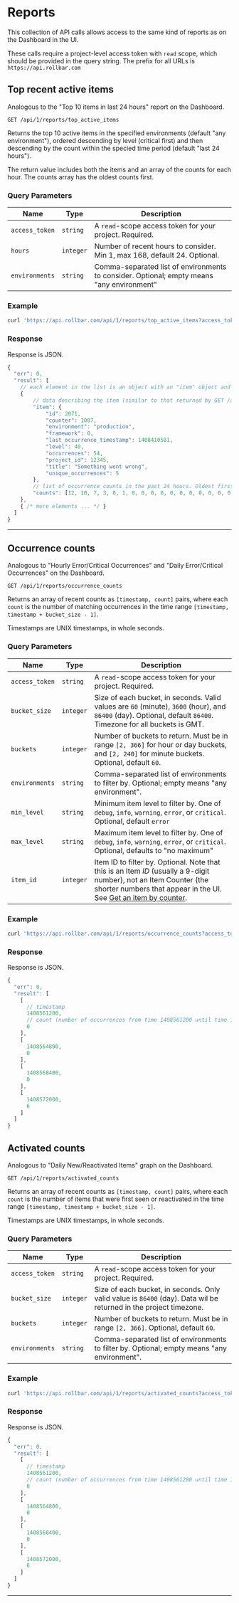 # Reports

This collection of API calls allows access to the same kind of reports as on the Dashboard in
the UI.

These calls require a project-level access token with `read` scope, which should be provided in
the query string. The prefix for all URLs is `https://api.rollbar.com`


## Top recent active items

Analogous to the "Top 10 items in last 24 hours" report on the Dashboard.

    GET /api/1/reports/top_active_items

Returns the top 10 active items in the specified environments (default "any environment"),
ordered descending by level (critical first) and then descending by the count within the specied
time period (default "last 24 hours").

The return value includes both the items and an array of the counts for each hour. The counts
array has the oldest counts first.

### Query Parameters

Name | Type | Description
-----|------|------------
`access_token`|`string`|A `read`-scope access token for your project. Required.
`hours`|`integer`|Number of recent hours to consider. Min 1, max 168, default 24. Optional.
`environments`|`string`|Comma-separated list of environments to consider. Optional; empty means "any environment"

### Example

```bash
curl 'https://api.rollbar.com/api/1/reports/top_active_items?access_token=aaaabbbbccccddddeeeeffff00001111&hours=48&environments=production,staging'
```

### Response

Response is JSON.

```javascript
{
  "err": 0,
  "result": [
    // each element in the list is an object with an "item" object and a "counts" list
    {
        // data describing the item (similar to that returned by GET /api/1/item/:id)
        "item": {
            "id": 2071,
            "counter": 1007,
            "environment": "production",
            "framework": 0,
            "last_occurrence_timestamp": 1408410581,
            "level": 40,
            "occurrences": 54,
            "project_id": 12345,
            "title": "Something went wrong",
            "unique_occurrences": 5
        },
        // list of occurrence counts in the past 24 hours. Oldest first.
        "counts": [12, 10, 7, 3, 0, 1, 0, 0, 0, 0, 0, 0, 0, 0, 0, 0, 0, 0, 0, 0, 2, 8, 5, 6]
    },
    { /* more elements ... */ }
  ]
}
```

----

## Occurrence counts

Analogous to "Hourly Error/Critical Occurrences" and "Daily Error/Critical Occurrences" on
the Dashboard.

    GET /api/1/reports/occurrence_counts

Returns an array of recent counts as `[timestamp, count]` pairs, where each `count` is the number
of matching occurrences in the time range `[timestamp, timestamp + bucket_size - 1]`.

Timestamps are UNIX timestamps, in whole seconds.

### Query Parameters

Name | Type | Description
-----|------|------------
`access_token`|`string`|A `read`-scope access token for your project. Required.
`bucket_size`|`integer`|Size of each bucket, in seconds. Valid values are `60` (minute), `3600` (hour), and `86400` (day). Optional, default `86400`. Timezone for all buckets is GMT.
`buckets`|`integer`|Number of buckets to return. Must be in range `[2, 366]` for hour or day buckets, and `[2, 240]` for minute buckets. Optional, default `60`.
`environments`|`string`|Comma-separated list of environments to filter by. Optional; empty means "any environment".
`min_level`|`string`|Minimum item level to filter by. One of `debug`, `info`, `warning`, `error`, or `critical`. Optional, default `error`
`max_level`|`string`|Maximum item level to filter by. One of `debug`, `info`, `warning`, `error`, or `critical`. Optional, defaults to "no maximum"
`item_id`|`integer`|Item ID to filter by. Optional. Note that this is an Item *ID* (usually a 9-digit number), not an Item Counter (the shorter numbers that appear in the UI. See [Get an item by counter](/docs/api/items/#get-an-item-by-counter).

### Example

```bash
curl 'https://api.rollbar.com/api/1/reports/occurrence_counts?access_token=aaaabbbbccccddddeeeeffff00001111&bucket_size=3600&buckets=4&environments=production,staging'
```

### Response

Response is JSON.

```javascript
{
  "err": 0,
  "result": [
    [
      // timestamp
      1408561200,
      // count (number of occurrences from time 1408561200 until time 1408564799)
      0
    ],
    [
      1408564800,
      0
    ],
    [
      1408568400,
      0
    ],
    [
      1408572000,
      6
    ]
  ]
}
```


## Activated counts

Analogous to "Daily New/Reactivated Items" graph on the Dashboard.

    GET /api/1/reports/activated_counts

Returns an array of recent counts as `[timestamp, count]` pairs, where each `count` is the number
of items that were first seen or reactivated in the time
range `[timestamp, timestamp + bucket_size - 1]`.

Timestamps are UNIX timestamps, in whole seconds.

### Query Parameters

Name | Type | Description
-----|------|------------
`access_token`|`string`|A `read`-scope access token for your project. Required.
`bucket_size`|`integer`|Size of each bucket, in seconds. Only valid value is `86400` (day). Data wil be returned in the project timezone.
`buckets`|`integer`|Number of buckets to return. Must be in range `[2, 366]`. Optional, default `60`.
`environments`|`string`|Comma-separated list of environments to filter by. Optional; empty means "any environment".

### Example

```bash
curl 'https://api.rollbar.com/api/1/reports/activated_counts?access_token=aaaabbbbccccddddeeeeffff00001111&bucket_size=86400&buckets=4&environments=production,staging'
```

### Response

Response is JSON.

```javascript
{
  "err": 0,
  "result": [
    [
      // timestamp
      1408561200,
      // count (number of occurrences from time 1408561200 until time 1408564799)
      0
    ],
    [
      1408564800,
      0
    ],
    [
      1408568400,
      0
    ],
    [
      1408572000,
      6
    ]
  ]
}
```


-----
